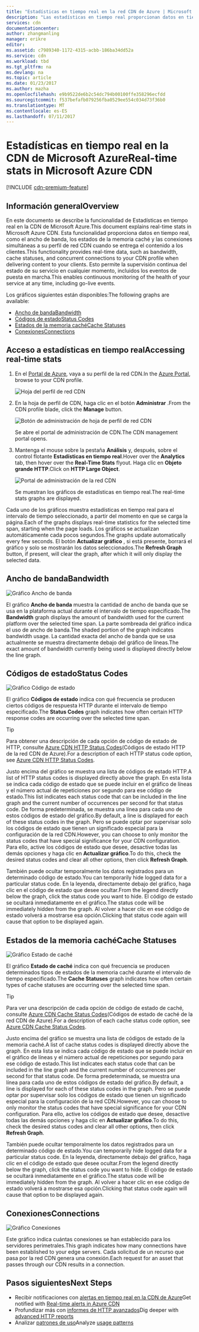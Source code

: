 ```yaml
---
title: "Estadísticas en tiempo real en la red CDN de Azure | Microsoft Docs"
description: "Las estadísticas en tiempo real proporcionan datos en tiempo real sobre el rendimiento de la red CDN de Azure al entregar contenido a los clientes."
services: cdn
documentationcenter: 
author: zhangmanling
manager: erikre
editor: 
ms.assetid: c7989340-1172-4315-acbb-186ba34dd52a
ms.service: cdn
ms.workload: tbd
ms.tgt_pltfrm: na
ms.devlang: na
ms.topic: article
ms.date: 01/23/2017
ms.author: mazha
ms.openlocfilehash: e9b9522de6b2c54dc794b00100ffe358296ecfdd
ms.sourcegitcommit: f537befafb079256fba0529ee554c034d73f36b0
ms.translationtype: MT
ms.contentlocale: es-ES
ms.lasthandoff: 07/11/2017
---
```

# <a name="real-time-stats-in-microsoft-azure-cdn"></a><span data-ttu-id="6847f-103">Estadísticas en tiempo real en la CDN de Microsoft Azure</span><span class="sxs-lookup"><span data-stu-id="6847f-103">Real-time stats in Microsoft Azure CDN</span></span>
[!INCLUDE [cdn-premium-feature](../../includes/cdn-premium-feature.md)]

## <a name="overview"></a><span data-ttu-id="6847f-104">Información general</span><span class="sxs-lookup"><span data-stu-id="6847f-104">Overview</span></span>
<span data-ttu-id="6847f-105">En este documento se describe la funcionalidad de Estadísticas en tiempo real en la CDN de Microsoft Azure.</span><span class="sxs-lookup"><span data-stu-id="6847f-105">This document explains real-time stats in Microsoft Azure CDN.</span></span>  <span data-ttu-id="6847f-106">Esta funcionalidad proporciona datos en tiempo real, como el ancho de banda, los estados de la memoria caché y las conexiones simultáneas a su perfil de red CDN cuando se entrega el contenido a los clientes.</span><span class="sxs-lookup"><span data-stu-id="6847f-106">This functionality provides real-time data, such as bandwidth, cache statuses, and concurrent connections to your CDN profile when delivering content to your clients.</span></span> <span data-ttu-id="6847f-107">Esto permite la supervisión continua del estado de su servicio en cualquier momento, incluidos los eventos de puesta en marcha.</span><span class="sxs-lookup"><span data-stu-id="6847f-107">This enables continuous monitoring of the health of your service at any time, including go-live events.</span></span>

<span data-ttu-id="6847f-108">Los gráficos siguientes están disponibles:</span><span class="sxs-lookup"><span data-stu-id="6847f-108">The following graphs are available:</span></span>

* [<span data-ttu-id="6847f-109">Ancho de banda</span><span class="sxs-lookup"><span data-stu-id="6847f-109">Bandwidth</span></span>](#bandwidth)
* [<span data-ttu-id="6847f-110">Códigos de estado</span><span class="sxs-lookup"><span data-stu-id="6847f-110">Status Codes</span></span>](#status-codes)
* [<span data-ttu-id="6847f-111">Estados de la memoria caché</span><span class="sxs-lookup"><span data-stu-id="6847f-111">Cache Statuses</span></span>](#cache-statuses)
* [<span data-ttu-id="6847f-112">Conexiones</span><span class="sxs-lookup"><span data-stu-id="6847f-112">Connections</span></span>](#connections)

## <a name="accessing-real-time-stats"></a><span data-ttu-id="6847f-113">Acceso a estadísticas en tiempo real</span><span class="sxs-lookup"><span data-stu-id="6847f-113">Accessing real-time stats</span></span>
1. <span data-ttu-id="6847f-114">En el [Portal de Azure](https://portal.azure.com), vaya a su perfil de la red CDN.</span><span class="sxs-lookup"><span data-stu-id="6847f-114">In the [Azure Portal](https://portal.azure.com), browse to your CDN profile.</span></span>
   
    ![Hoja del perfil de red CDN](./media/cdn-real-time-stats/cdn-profile-blade.png)
2. <span data-ttu-id="6847f-116">En la hoja de perfil de CDN, haga clic en el botón **Administrar** .</span><span class="sxs-lookup"><span data-stu-id="6847f-116">From the CDN profile blade, click the **Manage** button.</span></span>
   
    ![Botón de administración de hoja de perfil de red CDN](./media/cdn-real-time-stats/cdn-manage-btn.png)
   
    <span data-ttu-id="6847f-118">Se abre el portal de administración de CDN.</span><span class="sxs-lookup"><span data-stu-id="6847f-118">The CDN management portal opens.</span></span>
3. <span data-ttu-id="6847f-119">Mantenga el mouse sobre la pestaña **Análisis** y, después, sobre el control flotante **Estadísticas en tiempo real**.</span><span class="sxs-lookup"><span data-stu-id="6847f-119">Hover over the **Analytics** tab, then hover over the **Real-Time Stats** flyout.</span></span>  <span data-ttu-id="6847f-120">Haga clic en **Objeto grande HTTP**.</span><span class="sxs-lookup"><span data-stu-id="6847f-120">Click on **HTTP Large Object**.</span></span>
   
    ![Portal de administración de la red CDN](./media/cdn-real-time-stats/cdn-premium-portal.png)
   
    <span data-ttu-id="6847f-122">Se muestran los gráficos de estadísticas en tiempo real.</span><span class="sxs-lookup"><span data-stu-id="6847f-122">The real-time stats graphs are displayed.</span></span>

<span data-ttu-id="6847f-123">Cada uno de los gráficos muestra estadísticas en tiempo real para el intervalo de tiempo seleccionado, a partir del momento en que se carga la página.</span><span class="sxs-lookup"><span data-stu-id="6847f-123">Each of the graphs displays real-time statistics for the selected time span, starting when the page loads.</span></span>  <span data-ttu-id="6847f-124">Los gráficos se actualizan automáticamente cada pocos segundos.</span><span class="sxs-lookup"><span data-stu-id="6847f-124">The graphs update automatically every few seconds.</span></span>  <span data-ttu-id="6847f-125">El botón **Actualizar gráfico** , si está presente, borrará el gráfico y solo se mostrarán los datos seleccionados.</span><span class="sxs-lookup"><span data-stu-id="6847f-125">The **Refresh Graph** button, if present, will clear the graph, after which it will only display the selected data.</span></span>

## <a name="bandwidth"></a><span data-ttu-id="6847f-126">Ancho de banda</span><span class="sxs-lookup"><span data-stu-id="6847f-126">Bandwidth</span></span>
![Gráfico Ancho de banda](./media/cdn-real-time-stats/cdn-bandwidth.png)

<span data-ttu-id="6847f-128">El gráfico **Ancho de banda** muestra la cantidad de ancho de banda que se usa en la plataforma actual durante el intervalo de tiempo especificado.</span><span class="sxs-lookup"><span data-stu-id="6847f-128">The **Bandwidth** graph displays the amount of bandwidth used for the current platform over the selected time span.</span></span> <span data-ttu-id="6847f-129">La parte sombreada del gráfico indica el uso de ancho de banda.</span><span class="sxs-lookup"><span data-stu-id="6847f-129">The shaded portion of the graph indicates bandwidth usage.</span></span> <span data-ttu-id="6847f-130">La cantidad exacta del ancho de banda que se usa actualmente se muestra directamente debajo del gráfico de líneas.</span><span class="sxs-lookup"><span data-stu-id="6847f-130">The exact amount of bandwidth currently being used is displayed directly below the line graph.</span></span>

## <a name="status-codes"></a><span data-ttu-id="6847f-131">Códigos de estado</span><span class="sxs-lookup"><span data-stu-id="6847f-131">Status Codes</span></span>
![Gráfico Código de estado](./media/cdn-real-time-stats/cdn-status-codes.png)

<span data-ttu-id="6847f-133">El gráfico **Códigos de estado** indica con qué frecuencia se producen ciertos códigos de respuesta HTTP durante el intervalo de tiempo especificado.</span><span class="sxs-lookup"><span data-stu-id="6847f-133">The **Status Codes** graph indicates how often certain HTTP response codes are occurring over the selected time span.</span></span>

> [!TIP]
> <span data-ttu-id="6847f-134">Para obtener una descripción de cada opción de código de estado de HTTP, consulte [Azure CDN HTTP Status Codes](https://msdn.microsoft.com/library/mt759238.aspx)(Códigos de estado HTTP de la red CDN de Azure).</span><span class="sxs-lookup"><span data-stu-id="6847f-134">For a description of each HTTP status code option, see [Azure CDN HTTP Status Codes](https://msdn.microsoft.com/library/mt759238.aspx).</span></span>
> 
> 

<span data-ttu-id="6847f-135">Justo encima del gráfico se muestra una lista de códigos de estado HTTP.</span><span class="sxs-lookup"><span data-stu-id="6847f-135">A list of HTTP status codes is displayed directly above the graph.</span></span> <span data-ttu-id="6847f-136">En esta lista se indica cada código de estado que se puede incluir en el gráfico de líneas y el número actual de repeticiones por segundo para ese código de estado.</span><span class="sxs-lookup"><span data-stu-id="6847f-136">This list indicates each status code that can be included in the line graph and the current number of occurrences per second for that status code.</span></span> <span data-ttu-id="6847f-137">De forma predeterminada, se muestra una línea para cada uno de estos códigos de estado del gráfico.</span><span class="sxs-lookup"><span data-stu-id="6847f-137">By default, a line is displayed for each of these status codes in the graph.</span></span> <span data-ttu-id="6847f-138">Pero se puede optar por supervisar solo los códigos de estado que tienen un significado especial para la configuración de la red CDN.</span><span class="sxs-lookup"><span data-stu-id="6847f-138">However, you can choose to only monitor the status codes that have special significance for your CDN configuration.</span></span> <span data-ttu-id="6847f-139">Para ello, active los códigos de estado que desee, desactive todas las demás opciones y haga clic en **Actualizar gráfico**.</span><span class="sxs-lookup"><span data-stu-id="6847f-139">To do this, check the desired status codes and clear all other options, then click **Refresh Graph**.</span></span> 

<span data-ttu-id="6847f-140">También puede ocultar temporalmente los datos registrados para un determinado código de estado.</span><span class="sxs-lookup"><span data-stu-id="6847f-140">You can temporarily hide logged data for a particular status code.</span></span>  <span data-ttu-id="6847f-141">En la leyenda, directamente debajo del gráfico, haga clic en el código de estado que desee ocultar.</span><span class="sxs-lookup"><span data-stu-id="6847f-141">From the legend directly below the graph, click the status code you want to hide.</span></span> <span data-ttu-id="6847f-142">El código de estado se ocultará inmediatamente en el gráfico.</span><span class="sxs-lookup"><span data-stu-id="6847f-142">The status code will be immediately hidden from the graph.</span></span> <span data-ttu-id="6847f-143">Al volver a hacer clic en ese código de estado volverá a mostrarse esa opción.</span><span class="sxs-lookup"><span data-stu-id="6847f-143">Clicking that status code again will cause that option to be displayed again.</span></span>

## <a name="cache-statuses"></a><span data-ttu-id="6847f-144">Estados de la memoria caché</span><span class="sxs-lookup"><span data-stu-id="6847f-144">Cache Statuses</span></span>
![Gráfico Estado de caché](./media/cdn-real-time-stats/cdn-cache-status.png)

<span data-ttu-id="6847f-146">El gráfico **Estado de caché** indica con qué frecuencia se producen determinados tipos de estados de la memoria caché durante el intervalo de tiempo especificado.</span><span class="sxs-lookup"><span data-stu-id="6847f-146">The **Cache Statuses** graph indicates how often certain types of cache statuses are occurring over the selected time span.</span></span> 

> [!TIP]
> <span data-ttu-id="6847f-147">Para ver una descripción de cada opción de código de estado de caché, consulte [Azure CDN Cache Status Codes](https://msdn.microsoft.com/library/mt759237.aspx)(Códigos de estado de caché de la red CDN de Azure).</span><span class="sxs-lookup"><span data-stu-id="6847f-147">For a description of each cache status code option, see [Azure CDN Cache Status Codes](https://msdn.microsoft.com/library/mt759237.aspx).</span></span>
> 
> 

<span data-ttu-id="6847f-148">Justo encima del gráfico se muestra una lista de códigos de estado de la memoria caché.</span><span class="sxs-lookup"><span data-stu-id="6847f-148">A list of cache status codes is displayed directly above the graph.</span></span> <span data-ttu-id="6847f-149">En esta lista se indica cada código de estado que se puede incluir en el gráfico de líneas y el número actual de repeticiones por segundo para ese código de estado.</span><span class="sxs-lookup"><span data-stu-id="6847f-149">This list indicates each status code that can be included in the line graph and the current number of occurrences per second for that status code.</span></span> <span data-ttu-id="6847f-150">De forma predeterminada, se muestra una línea para cada uno de estos códigos de estado del gráfico.</span><span class="sxs-lookup"><span data-stu-id="6847f-150">By default, a line is displayed for each of these status codes in the graph.</span></span> <span data-ttu-id="6847f-151">Pero se puede optar por supervisar solo los códigos de estado que tienen un significado especial para la configuración de la red CDN.</span><span class="sxs-lookup"><span data-stu-id="6847f-151">However, you can choose to only monitor the status codes that have special significance for your CDN configuration.</span></span> <span data-ttu-id="6847f-152">Para ello, active los códigos de estado que desee, desactive todas las demás opciones y haga clic en **Actualizar gráfico**.</span><span class="sxs-lookup"><span data-stu-id="6847f-152">To do this, check the desired status codes and clear all other options, then click **Refresh Graph**.</span></span> 

<span data-ttu-id="6847f-153">También puede ocultar temporalmente los datos registrados para un determinado código de estado.</span><span class="sxs-lookup"><span data-stu-id="6847f-153">You can temporarily hide logged data for a particular status code.</span></span>  <span data-ttu-id="6847f-154">En la leyenda, directamente debajo del gráfico, haga clic en el código de estado que desee ocultar.</span><span class="sxs-lookup"><span data-stu-id="6847f-154">From the legend directly below the graph, click the status code you want to hide.</span></span> <span data-ttu-id="6847f-155">El código de estado se ocultará inmediatamente en el gráfico.</span><span class="sxs-lookup"><span data-stu-id="6847f-155">The status code will be immediately hidden from the graph.</span></span> <span data-ttu-id="6847f-156">Al volver a hacer clic en ese código de estado volverá a mostrarse esa opción.</span><span class="sxs-lookup"><span data-stu-id="6847f-156">Clicking that status code again will cause that option to be displayed again.</span></span>

## <a name="connections"></a><span data-ttu-id="6847f-157">Conexiones</span><span class="sxs-lookup"><span data-stu-id="6847f-157">Connections</span></span>
![Gráfico Conexiones](./media/cdn-real-time-stats/cdn-connections.png)

<span data-ttu-id="6847f-159">Este gráfico indica cuántas conexiones se han establecido para los servidores perimetrales.</span><span class="sxs-lookup"><span data-stu-id="6847f-159">This graph indicates how many connections have been established to your edge servers.</span></span> <span data-ttu-id="6847f-160">Cada solicitud de un recurso que pasa por la red CDN genera una conexión.</span><span class="sxs-lookup"><span data-stu-id="6847f-160">Each request for an asset that passes through our CDN results in a connection.</span></span>

## <a name="next-steps"></a><span data-ttu-id="6847f-161">Pasos siguientes</span><span class="sxs-lookup"><span data-stu-id="6847f-161">Next Steps</span></span>
* <span data-ttu-id="6847f-162">Recibir notificaciones con [alertas en tiempo real en la CDN de Azure](cdn-real-time-alerts.md)</span><span class="sxs-lookup"><span data-stu-id="6847f-162">Get notified with [Real-time alerts in Azure CDN](cdn-real-time-alerts.md)</span></span>
* <span data-ttu-id="6847f-163">Profundizar más con [informes de HTTP avanzados](cdn-advanced-http-reports.md)</span><span class="sxs-lookup"><span data-stu-id="6847f-163">Dig deeper with [advanced HTTP reports](cdn-advanced-http-reports.md)</span></span>
* <span data-ttu-id="6847f-164">Analizar [patrones de uso](cdn-analyze-usage-patterns.md)</span><span class="sxs-lookup"><span data-stu-id="6847f-164">Analyze [usage patterns](cdn-analyze-usage-patterns.md)</span></span>

